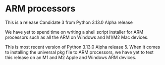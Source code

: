 # ARM processors
This is a release Candidate 3 from Python 3.13.0 Alpha release

We have yet to spend time on writing a shell script installer for ARM processors such as 
all the ARM on Windows and M1/M2 Mac devices.

This is most recent version of Python 3.13.0 Alpha release 5. When it comes to installing the universal pkg file to ARM
processors, we have yet to test this release on an M1 and M2 Apple and Windows ARM devices.
